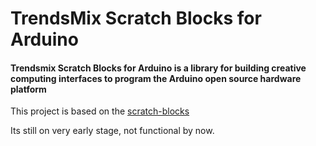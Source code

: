 # TrendsMix Scratch Blocks for Arduino
#### Trendsmix Scratch Blocks for Arduino is a library for building creative computing interfaces to program the Arduino open source hardware platform

This project is based on the [scratch-blocks](https://github.com/LLK/scratch-blocks)

Its still on very early stage, not functional by now.